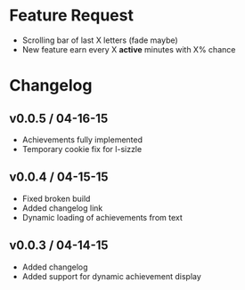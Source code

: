 # Feature Request
* Scrolling bar of last X letters (fade maybe)
* New feature earn <something> every X **active** minutes with X% chance

# Changelog
## v0.0.5 / 04-16-15

* Achievements fully implemented
* Temporary cookie fix for l-sizzle

## v0.0.4 / 04-15-15

* Fixed broken build
* Added changelog link
* Dynamic loading of achievements from text

## v0.0.3 / 04-14-15

* Added changelog
* Added support for dynamic achievement display
